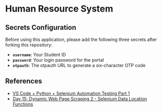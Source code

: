 # Human Resource System

## Secrets Configuration

Before using this application, please add the following three secrets after forking this repository:

- **`username`**: Your Student ID
- **`password`**: Your login password for the portal
- **`otpauth`**: The otpauth URL to generate a six-character OTP code

## References

- [VS Code + Python + Selenium Automation Testing Part 1](https://medium.com/begonia-design/vs-code-python-selenium-%E8%87%AA%E5%8B%95%E5%8C%96%E6%B8%AC%E8%A9%A6-part-1-30d6c0ea92af)
- [Day 15: Dynamic Web Page Scraping 2 - Selenium Data Location Functions](https://ithelp.ithome.com.tw/articles/10300961)
